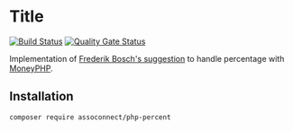 # Title

[![Build Status](https://travis-ci.org/assoconnect/php-percent.svg?branch=master)](https://travis-ci.org/assoconnect/php-percent)
[![Quality Gate Status](https://sonarcloud.io/api/project_badges/measure?project=assoconnect-php-percent&metric=alert_status)](https://sonarcloud.io/dashboard?id=assoconnect-php-percent)

Implementation of [Frederik Bosch's suggestion](https://github.com/moneyphp/money/issues/482#issuecomment-387118355) to handle percentage with [MoneyPHP](https://github.com/moneyphp/money).

## Installation

```
composer require assoconnect/php-percent
```
